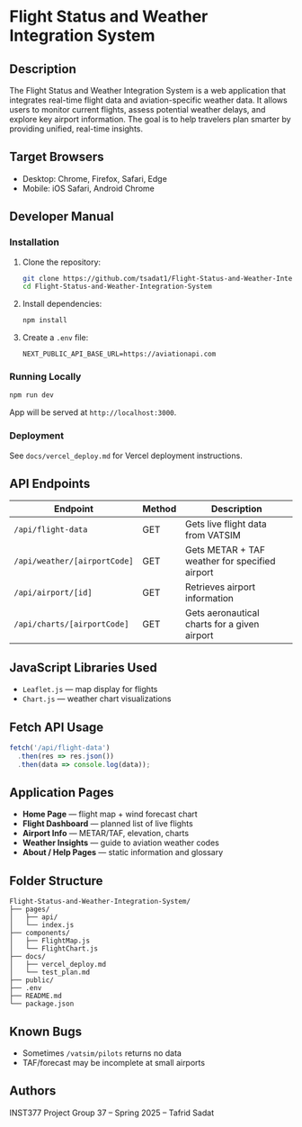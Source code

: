 
# Flight Status and Weather Integration System

## Description
The Flight Status and Weather Integration System is a web application that integrates real-time flight data and aviation-specific weather data. It allows users to monitor current flights, assess potential weather delays, and explore key airport information. The goal is to help travelers plan smarter by providing unified, real-time insights.

## Target Browsers
- Desktop: Chrome, Firefox, Safari, Edge
- Mobile: iOS Safari, Android Chrome

## Developer Manual

### Installation
1. Clone the repository:
   ```bash
   git clone https://github.com/tsadat1/Flight-Status-and-Weather-Integration-System.git
   cd Flight-Status-and-Weather-Integration-System
   ```
2. Install dependencies:
   ```bash
   npm install
   ```
3. Create a `.env` file:
   ```env
   NEXT_PUBLIC_API_BASE_URL=https://aviationapi.com
   ```

### Running Locally
```bash
npm run dev
```
App will be served at `http://localhost:3000`.

### Deployment
See `docs/vercel_deploy.md` for Vercel deployment instructions.

## API Endpoints

| Endpoint                         | Method | Description                                       |
|----------------------------------|--------|---------------------------------------------------|
| `/api/flight-data`              | GET    | Gets live flight data from VATSIM                |
| `/api/weather/[airportCode]`    | GET    | Gets METAR + TAF weather for specified airport   |
| `/api/airport/[id]`             | GET    | Retrieves airport information                    |
| `/api/charts/[airportCode]`     | GET    | Gets aeronautical charts for a given airport     |

## JavaScript Libraries Used
- `Leaflet.js` — map display for flights
- `Chart.js` — weather chart visualizations

## Fetch API Usage
```js
fetch('/api/flight-data')
  .then(res => res.json())
  .then(data => console.log(data));
```

## Application Pages

- **Home Page** — flight map + wind forecast chart
- **Flight Dashboard** — planned list of live flights
- **Airport Info** — METAR/TAF, elevation, charts
- **Weather Insights** — guide to aviation weather codes
- **About / Help Pages** — static information and glossary

## Folder Structure
```
Flight-Status-and-Weather-Integration-System/
├── pages/
│   ├── api/
│   └── index.js
├── components/
│   ├── FlightMap.js
│   └── FlightChart.js
├── docs/
│   ├── vercel_deploy.md
│   └── test_plan.md
├── public/
├── .env
├── README.md
└── package.json
```

## Known Bugs
- Sometimes `/vatsim/pilots` returns no data
- TAF/forecast may be incomplete at small airports

## Authors
INST377 Project Group 37 – Spring 2025 – Tafrid Sadat
